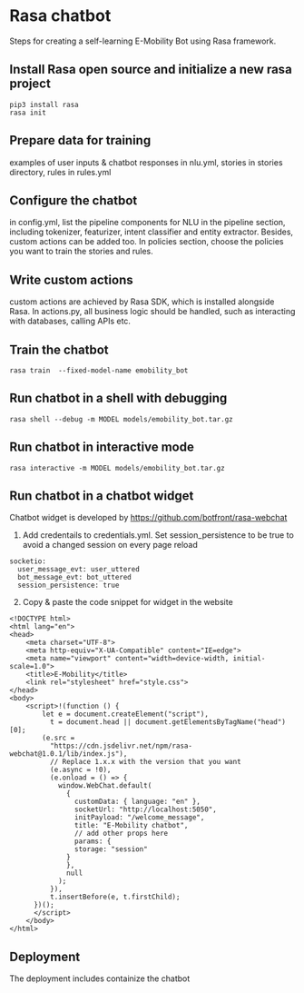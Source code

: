 # Rasa chatbot
Steps for creating a self-learning E-Mobility Bot using Rasa framework.
## Install Rasa open source and initialize a new rasa project
```
pip3 install rasa
rasa init
```
## Prepare data for training
examples of user inputs & chatbot responses in nlu.yml, stories in stories directory, rules in rules.yml

## Configure the chatbot
in config.yml, list the pipeline components for NLU in the pipeline section, including tokenizer, featurizer, intent classifier and entity extractor. Besides, custom actions can be added too. In policies section, choose the policies you want to train the stories and rules.

## Write custom actions
custom actions are achieved by Rasa SDK, which is installed alongside Rasa. In actions.py, all business logic should be handled, such as interacting with databases, calling APIs etc. 

## Train the chatbot
```
rasa train  --fixed-model-name emobility_bot
```

## Run chatbot in a shell with debugging 
```
rasa shell --debug -m MODEL models/emobility_bot.tar.gz
```

## Run chatbot in interactive mode
```
rasa interactive -m MODEL models/emobility_bot.tar.gz
```

## Run chatbot in a chatbot widget
Chatbot widget is developed by https://github.com/botfront/rasa-webchat
1. Add credentails to credentials.yml. Set session_persistence to be true to avoid a changed session on every page reload
```
socketio:
  user_message_evt: user_uttered
  bot_message_evt: bot_uttered
  session_persistence: true
```

2. Copy & paste the code snippet for widget in the website
```
<!DOCTYPE html>
<html lang="en">
<head>
    <meta charset="UTF-8">
    <meta http-equiv="X-UA-Compatible" content="IE=edge">
    <meta name="viewport" content="width=device-width, initial-scale=1.0">
    <title>E-Mobility</title>
    <link rel="stylesheet" href="style.css">  
</head>
<body>
    <script>!(function () {
        let e = document.createElement("script"),
          t = document.head || document.getElementsByTagName("head")[0];
        (e.src =
          "https://cdn.jsdelivr.net/npm/rasa-webchat@1.0.1/lib/index.js"),
          // Replace 1.x.x with the version that you want
          (e.async = !0),
          (e.onload = () => {
            window.WebChat.default(
              {
                customData: { language: "en" },
                socketUrl: "http://localhost:5050",
                initPayload: "/welcome_message",
                title: "E-Mobility chatbot",
                // add other props here
                params: {
                storage: "session"
              }
              },
              null
            );
          }),
          t.insertBefore(e, t.firstChild);
      })();
      </script>
    </body> 
</html>  
```

## Deployment
The deployment includes containize the chatbot 
